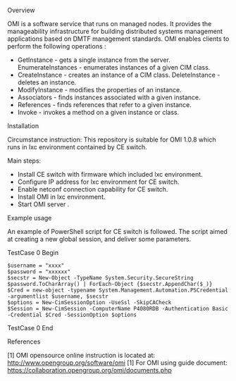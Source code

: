 Overview

OMI is a software service that runs on managed nodes. It provides the manageability infrastructure for building distributed systems management applications based on DMTF management standards.
OMI enables clients to perform the following operations :

 - GetInstance - gets a single instance from the server.
 EnumerateInstances - enumerates instances of a given CIM class.
 - CreateInstance - creates an instance of a CIM class.
 DeleteInstance - deletes an instance.
 - ModifyInstance - modifies the properties of an instance.
 - Associators - finds instances associated with a given instance.
 - References - finds references that refer to a given instance.
 - Invoke - invokes a method on a given instance or class.

Installation

Circumstance instruction:
This repository is suitable for OMI 1.0.8 which runs in lxc environment contained by CE switch.

Main steps:
 - Install CE switch with firmware which included lxc environment.
 - Configure IP address for lxc environment for CE switch.
 - Enable netconf connection capability for CE switch.
 - Install OMI in lxc environment.
 - Start OMI server .
 
Example usage

An example of PowerShell script for CE switch is followed. The script aimed at creating a new global session, and deliver some parameters.

TestCase 0 Begin

	$username = "xxxx"
	$password = "xxxxxx"
	$secstr = New-Object -TypeName System.Security.SecureString
	$password.ToCharArray() | ForEach-Object {$secstr.AppendChar($_)}
	$Cred = new-object -typename System.Management.Automation.PSCredential -argumentlist $username, $secstr
	$options = New-CimSessionOption -UseSsl -SkipCACheck
	$Session = New-CimSession -ComputerName P4080RDB -Authentication Basic -Credential $Cred -SessionOption $options

TestCase 0 End

References

[1] OMI opensource online instruction is located at:
http://www.opengroup.org/software/omi
[1] For OMI using guide document:
https://collaboration.opengroup.org/omi/documents.php
